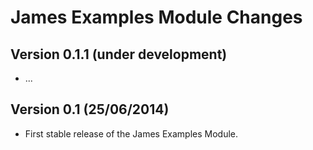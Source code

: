 James Examples Module Changes
=============================


Version 0.1.1 (under development)
---------------------------------

 - ...
 
 
Version 0.1 (25/06/2014)
------------------------

 - First stable release of the James Examples Module.